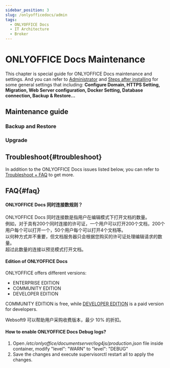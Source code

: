```yaml
---
sidebar_position: 3
slug: /onlyofficedocs/admin
tags:
  - ONLYOFFICE Docs
  - IT Architecture
  - Broker
---
```


# ONLYOFFICE Docs Maintenance

This chapter is special guide for ONLYOFFICE Docs maintenance and settings. And you can refer to [Administrator](../administrator) and [Steps after installing](../install/setup) for some general settings that including: **Configure Domain, HTTPS Setting, Migration, Web Server configuration, Docker Setting, Database connection, Backup & Restore...**  

## Maintenance guide

### Backup and Restore   

### Upgrade

## Troubleshoot{#troubleshoot}

In addition to the ONLYOFFICE Docs issues listed below, you can refer to [Troubleshoot + FAQ](../troubleshoot) to get more.  

## FAQ{#faq}

#### ONLYOFFICE Docs 同时连接数规则？

ONLYOFFICE Docs 同时连接数是指用户在编辑模式下打开文档的数量。  
例如，对于具有200个同时连接的许可证，一个用户可以打开200个文档，200个用户每个可以打开一个，50个用户每个可以打开4个文档等。  
以何种方式并不重要，但文档服务器只会根据您购买的许可证处理编辑请求的数量。  
超过此数量的连接以预览模式打开文档。  

#### Edition of ONLYOFFICE Docs

ONLYOFFICE offers different versions:

* ENTERPRISE EDITION
* COMMUNITY EDITION
* DEVELOPER EDITION

COMMUNITY EDITION is free, while [DEVELOPER EDITION](https://www.onlyoffice.com/en/developer-edition-prices.aspx) is a paid version for developers.

Websoft9 可以帮助用户采购收费版本，最少 10% 的折扣。

#### How to enable ONLYOFFICE Docs Debug logs? 

1. Open */etc/onlyoffice/documentserver/log4js/production.json* file inside container, modify "level": "WARN" to "level": "DEBUG"
2. Save the changes and execute supervisorctl restart all to apply the changes. 